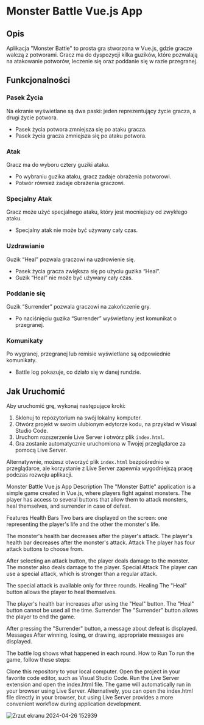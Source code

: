 # Monster Battle Vue.js App

## Opis

Aplikacja "Monster Battle" to prosta gra stworzona w Vue.js, gdzie gracze walczą z potworami. Gracz ma do dyspozycji kilka guzików, które pozwalają na atakowanie potworów, leczenie się oraz poddanie się w razie przegranej.

## Funkcjonalności

### Pasek Życia

Na ekranie wyświetlane są dwa paski: jeden reprezentujący życie gracza, a drugi życie potwora.
- Pasek życia potwora zmniejsza się po ataku gracza.
- Pasek życia gracza zmniejsza się po ataku potwora.

### Atak

Gracz ma do wyboru cztery guziki ataku.
- Po wybraniu guzika ataku, gracz zadaje obrażenia potworowi.
- Potwór również zadaje obrażenia graczowi.

### Specjalny Atak

Gracz może użyć specjalnego ataku, który jest mocniejszy od zwykłego ataku.
- Specjalny atak nie może być używany cały czas.

### Uzdrawianie

Guzik “Heal” pozwala graczowi na uzdrowienie się.
- Pasek życia gracza zwiększa się po użyciu guzika “Heal”.
- Guzik “Heal” nie może być używany cały czas.

### Poddanie się

Guzik “Surrender” pozwala graczowi na zakończenie gry.
- Po naciśnięciu guzika “Surrender” wyświetlany jest komunikat o przegranej.

### Komunikaty

Po wygranej, przegranej lub remisie wyświetlane są odpowiednie komunikaty.
- Battle log pokazuje, co działo się w danej rundzie.


## Jak Uruchomić

Aby uruchomić grę, wykonaj następujące kroki:

1. Sklonuj to repozytorium na swój lokalny komputer.
2. Otwórz projekt w swoim ulubionym edytorze kodu, na przykład w Visual Studio Code.
3. Uruchom rozszerzenie Live Server i otwórz plik `index.html`.
4. Gra zostanie automatycznie uruchomiona w Twojej przeglądarce za pomocą Live Server.

Alternatywnie, możesz otworzyć plik `index.html` bezpośrednio w przeglądarce, ale korzystanie z Live Server zapewnia wygodniejszą pracę podczas rozwoju aplikacji.

Monster Battle Vue.js App
Description
The "Monster Battle" application is a simple game created in Vue.js, where players fight against monsters. The player has access to several buttons that allow them to attack monsters, heal themselves, and surrender in case of defeat.

Features
Health Bars
Two bars are displayed on the screen: one representing the player's life and the other the monster's life.

The monster's health bar decreases after the player's attack.
The player's health bar decreases after the monster's attack.
Attack
The player has four attack buttons to choose from.

After selecting an attack button, the player deals damage to the monster.
The monster also deals damage to the player.
Special Attack
The player can use a special attack, which is stronger than a regular attack.

The special attack is available only for three rounds.
Healing
The "Heal" button allows the player to heal themselves.

The player's health bar increases after using the "Heal" button.
The "Heal" button cannot be used all the time.
Surrender
The "Surrender" button allows the player to end the game.

After pressing the "Surrender" button, a message about defeat is displayed.
Messages
After winning, losing, or drawing, appropriate messages are displayed.

The battle log shows what happened in each round.
How to Run
To run the game, follow these steps:

Clone this repository to your local computer.
Open the project in your favorite code editor, such as Visual Studio Code.
Run the Live Server extension and open the index.html file.
The game will automatically run in your browser using Live Server.
Alternatively, you can open the index.html file directly in your browser, but using Live Server provides a more convenient workflow during application development.

![Zrzut ekranu 2024-04-26 152939](https://github.com/Tomeek92/Monster-game/assets/98541483/65292826-571b-407b-b0ba-1403d4fabbb2)
